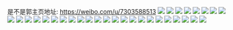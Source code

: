 是不是郭主页地址: https://weibo.com/u/7303588513 
![](https://wx4.sinaimg.cn/mw2000/007Yh70Jly1h9i6klx78rj30wi1ycnaa.jpg) 
![](https://wx4.sinaimg.cn/mw2000/007Yh70Jly1h9gfh29j89j32c03404qq.jpg) 
![](https://wx4.sinaimg.cn/mw2000/007Yh70Jly1h9gfh4eqrdj31np27lkjl.jpg) 
![](https://wx4.sinaimg.cn/mw2000/007Yh70Jly1h9ajipmir3j30wi1ycdrw.jpg) 
![](https://wx4.sinaimg.cn/mw2000/007Yh70Jly1h9ab9r9jsej30wi1yc7wh.jpg) 
![](https://wx4.sinaimg.cn/mw2000/007Yh70Jly1h9366exj8vj30u01sytdj.jpg) 
![](https://wx4.sinaimg.cn/mw2000/007Yh70Jly1h8yvhg9mlij30wi1ycakn.jpg) 
![](https://wx4.sinaimg.cn/mw2000/007Yh70Jly1h8xjk7iug3j32c03401l0.jpg) 
![](https://wx4.sinaimg.cn/mw2000/007Yh70Jly1h8wsdor7v9j30u00kmabu.jpg) 
![](https://wx4.sinaimg.cn/mw2000/007Yh70Jly1h8vl4cnn9oj30ty0w87af.jpg) 
![](https://wx4.sinaimg.cn/mw2000/007Yh70Jly1h8vl4cw542j30g30g3t9y.jpg) 
![](https://wx4.sinaimg.cn/mw2000/007Yh70Jly1h8qq8p6o5hj30wi1ycn9q.jpg) 
![](https://wx4.sinaimg.cn/mw2000/007Yh70Jly1h8nqskkmj1j30wi1ycwrx.jpg) 
![](https://wx4.sinaimg.cn/mw2000/007Yh70Jly1h8maowgnohj32c0340b2b.jpg) 
![](https://wx4.sinaimg.cn/mw2000/007Yh70Jly1h86pixcokxj30wi1ycqfc.jpg) 
![](https://wx4.sinaimg.cn/mw2000/007Yh70Jly1h86pixsepbj30wi1yc0y3.jpg) 
![](https://wx4.sinaimg.cn/mw2000/007Yh70Jly1h86piz0tdzj30wi1ych1f.jpg) 
![](https://wx4.sinaimg.cn/mw2000/007Yh70Jly1h86pj07ed9j30wi1ych0n.jpg) 
![](https://wx4.sinaimg.cn/mw2000/007Yh70Jly1h7y4bamgggj30zx1bwnbp.jpg) 
![](https://wx4.sinaimg.cn/mw2000/007Yh70Jly1h7weqckaofj30wi1ycwrx.jpg) 
![](https://wx4.sinaimg.cn/mw2000/007Yh70Jly1h7s159zpvlj30wi1ixdz7.jpg) 
![](https://wx4.sinaimg.cn/mw2000/007Yh70Jly1h7pe9ku9jxj30wi1ycqff.jpg) 
![](https://wx4.sinaimg.cn/mw2000/007Yh70Jly1h7f95njzozj30dv03ajrn.jpg) 
![](https://wx4.sinaimg.cn/mw2000/007Yh70Jly1h7duuekbvfj30tw1lwab7.jpg) 
![](https://wx4.sinaimg.cn/mw2000/007Yh70Jly1h7duudw1hsj30tz1m7ag7.jpg) 
![](https://wx4.sinaimg.cn/mw2000/007Yh70Jly1h7dusixr68j30wi1ycqnv.jpg) 
![](https://wx4.sinaimg.cn/mw2000/007Yh70Jly1h7983ac0a3j30u00u0gtn.jpg) 
![](https://wx4.sinaimg.cn/mw2000/007Yh70Jly1h7983b6arxj30u00u0k1g.jpg) 
![](https://wx4.sinaimg.cn/mw2000/007Yh70Jly1h760amrpfmj30w616wgn7.jpg) 
![](https://wx4.sinaimg.cn/mw2000/007Yh70Jly1h6j6vhayevj30wi0rldjv.jpg) 
![](https://wx4.sinaimg.cn/mw2000/007Yh70Jly1h6fsgpnnwtj30ri1dw77b.jpg) 

